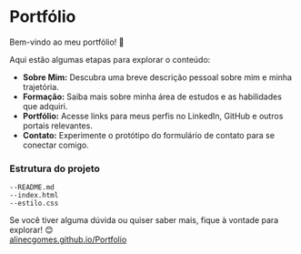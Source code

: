 # Portfólio

Bem-vindo ao meu portfólio! 🌟

Aqui estão algumas etapas para explorar o conteúdo:

- **Sobre Mim:** Descubra uma breve descrição pessoal sobre mim e minha trajetória.
- **Formação:** Saiba mais sobre minha área de estudos e as habilidades que adquiri.
- **Portfólio:** Acesse links para meus perfis no LinkedIn, GitHub e outros portais relevantes.
- **Contato:** Experimente o protótipo do formulário de contato para se conectar comigo.

### Estrutura do projeto

```
--README.md
--index.html
--estilo.css
```

Se você tiver alguma dúvida ou quiser saber mais, fique à vontade para explorar! 😊  
<a href="https://alinecgomes.github.io/Portfolio/?#sobre-mim" target="_blank">alinecgomes.github.io/Portfolio</a>

